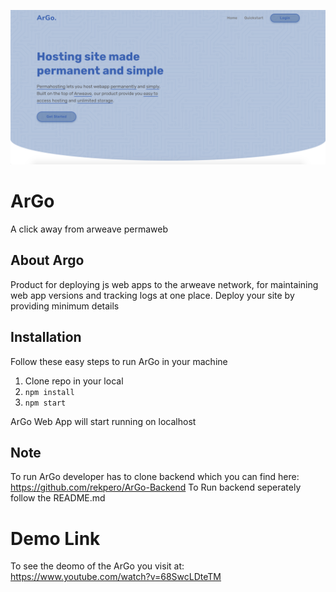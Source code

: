 <p align="center">
	<img src="https://github.com/rekpero/ArGo/blob/master/argo.png" alt="weve showcase">
</p>


# ArGo

A click away from arweave permaweb
## About Argo

Product for deploying js web apps to the arweave network, for maintaining web app versions and tracking logs at one place.
Deploy your site by providing minimum details

## Installation
Follow these easy steps to run ArGo in your machine

 1. Clone repo in your local
 2. ```npm install```
3. ```npm start```

ArGo Web App will start running on localhost

## Note
To run ArGo developer has to clone backend which you can find here: 
https://github.com/rekpero/ArGo-Backend
To Run backend seperately follow the README.md

# Demo Link
To see the deomo of the ArGo you visit at:
https://www.youtube.com/watch?v=68SwcLDteTM
